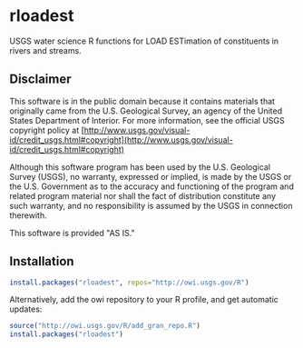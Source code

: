 rloadest
========

USGS water science R functions for LOAD ESTimation of constituents in rivers and streams.

Disclaimer
----------
This software is in the public domain because it contains materials that originally came from the U.S. Geological Survey, an agency of the United States Department of Interior. For more information, see the official USGS copyright policy at [http://www.usgs.gov/visual-id/credit_usgs.html#copyright](http://www.usgs.gov/visual-id/credit_usgs.html#copyright)

Although this software program has been used by the U.S. Geological Survey (USGS), no warranty, expressed or implied, is made by the USGS or the U.S. Government as to the accuracy and functioning of the program and related program material nor shall the fact of distribution constitute any such warranty, and no responsibility is assumed by the USGS in connection therewith.

This software is provided "AS IS."

Installation
----------

```r
install.packages("rloadest", repos="http://owi.usgs.gov/R")
```

Alternatively, add the owi repository to your R profile, and get automatic updates:

```r
source("http://owi.usgs.gov/R/add_gran_repo.R")
install.packages("rloadest")
```